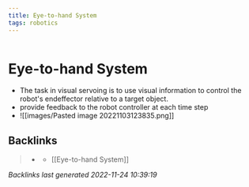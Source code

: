 ```yaml
---
title: Eye-to-hand System
tags: robotics 
---
```

```toc
```
# Eye-to-hand System
- The task in visual servoing is to use visual information to control the robot's endeffector relative to a target object.
- provide feedback to the robot controller at each time step
- ![[images/Pasted image 20221103123835.png]]

## Backlinks

> - [](journals/2022-11-03.md)
>   - [[Eye-to-hand System]]

_Backlinks last generated 2022-11-24 10:39:19_
